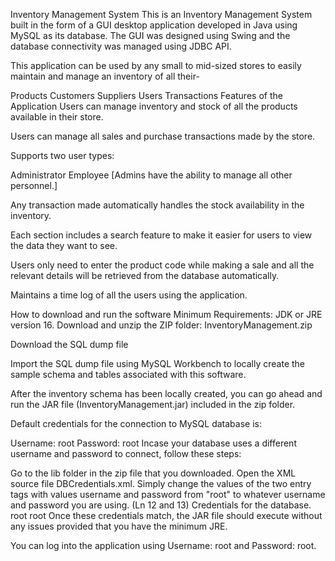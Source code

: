 Inventory Management System
This is an Inventory Management System built in the form of a GUI desktop application developed in Java using MySQL as its database. The GUI was designed using Swing and the database connectivity was managed using JDBC API.

This application can be used by any small to mid-sized stores to easily maintain and manage an inventory of all their-

Products
Customers
Suppliers
Users
Transactions
Features of the Application
Users can manage inventory and stock of all the products available in their store.

Users can manage all sales and purchase transactions made by the store.

Supports two user types:

Administrator
Employee
[Admins have the ability to manage all other personnel.]

Any transaction made automatically handles the stock availability in the inventory.

Each section includes a search feature to make it easier for users to view the data they want to see.

Users only need to enter the product code while making a sale and all the relevant details will be retrieved from the database automatically.

Maintains a time log of all the users using the application.

How to download and run the software
Minimum Requirements: JDK or JRE version 16.
Download and unzip the ZIP folder: InventoryManagement.zip

Download the SQL dump file

Import the SQL dump file using MySQL Workbench to locally create the sample schema and tables associated with this software.

After the inventory schema has been locally created, you can go ahead and run the JAR file (InventoryManagement.jar) included in the zip folder.

Default credentials for the connection to MySQL database is:

Username: root
Password: root
Incase your database uses a different username and password to connect, follow these steps:

Go to the lib folder in the zip file that you downloaded.
Open the XML source file DBCredentials.xml.
Simply change the values of the two entry tags with values username and password from "root" to whatever username and password you are using. (Ln 12 and 13)
  <properties>
  <comment>Credentials for the database.</comment>
    <entry key="username">root</entry>
    <entry key="password">root</entry>
  </properties>
Once these credentials match, the JAR file should execute without any issues provided that you have the minimum JRE.

You can log into the application using Username: root and Password: root.

